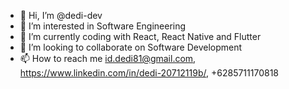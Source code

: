 - 👋 Hi, I’m @dedi-dev
- 👀 I’m interested in Software Engineering
- 🌱 I’m currently coding with React, React Native and Flutter
- 💞️ I’m looking to collaborate on Software Development
- 📫 How to reach me id.dedi81@gmail.com, https://www.linkedin.com/in/dedi-20712119b/, +6285711170818

<!---
dedi-dev/dedi-dev is a ✨ special ✨ repository because its `README.md` (this file) appears on your GitHub profile.
You can click the Preview link to take a look at your changes.
--->
